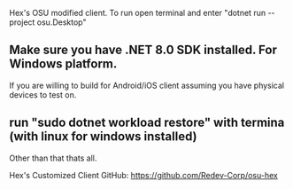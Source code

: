 Hex's OSU modified client. To run open terminal and enter "dotnet run --project osu.Desktop"
## Make sure you have .NET 8.0 SDK installed. For Windows platform.
If you are willing to build for Android/iOS client assuming you have physical devices to test on.
## run "sudo dotnet workload restore" with termina (with linux for windows installed)
Other than that thats all.

Hex's Customized Client GitHub: https://github.com/Redev-Corp/osu-hex
